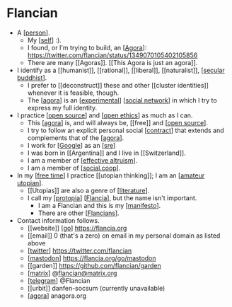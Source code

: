 # Flancian

- A [[person]].
  - My [[self]] :).
  - I found, or I'm trying to build, an [[Agora]]: https://twitter.com/flancian/status/1349070105402105856
  - There are many [[Agoras]]. [[This Agora is just an agora]].
- I identify as a [[humanist]], [[rational]], [[liberal]], [[naturalist]], [[secular buddhist]]. 
  - I prefer to [[deconstruct]] these and other [[cluster identities]] whenever it is feasible, though.
  - The [[agora]] is an [[experimental]] [[social network]] in which I try to express my full identity.
- I practice [[open source]] and [[open ethics]] as much as I can.
  - This [[agora]] is, and will always be, [[free]] and [[open source]].
  - I try to follow an explicit personal social [[contract]] that extends and complements that of the [[agora]].
  - I work for [[Google]] as an [[sre]]
  - I was born in [[Argentina]] and I live in [[Switzerland]].
  - I am a member of [[effective altruism]].
  - I am a member of [[social.coop]].
- In my [[free time]] I practice [[utopian thinking]]; I am an [[amateur utopian]]. 
  - [[Utopias]] are also a genre of [[literature]].
  - I call my [[protopia]] [[Flancia]], but the name isn't important.
    - I am a Flancian and this is my [[manifesto]].
    - There are other [[Flancians]].
- Contact information follows.
  - [[website]] [[go]] https://flancia.org
  - [[email]] 0 (that's a zero) on email in my personal domain as listed above
  - [[twitter]] https://twitter.com/flancian
  - [[mastodon]] https://flancia.org/go/mastodon
  - [[garden]] https://github.com/flancian/garden
  - [[matrix]] @flancian@matrix.org
  - [[telegram]] @Flancian
  - [[urbit]] danfen-socsum (currently unavailable)
  - [[agora]] anagora.org

[//begin]: # "Autogenerated link references for markdown compatibility"
[person]: person "Person"
[self]: self "Self"
[agora]: agora "Agora"
[secular buddhist]: secular-buddhist "Secular Buddhist"
[experimental]: experimental "Experimental"
[social network]: social-network "Social Network"
[open source]: open-source "Open Source"
[open ethics]: open-ethics "Open Ethics"
[contract]: contract "CONTRACT"
[Google]: google "Google"
[sre]: sre "SRE"
[effective altruism]: effective-altruism "Effective Altruism"
[social.coop]: social.coop "social.coop"
[free time]: free-time "Free Time"
[amateur utopian]: amateur-utopian "Amateur Utopian"
[literature]: literature "Literature"
[protopia]: protopia "Protopia"
[Flancia]: flancia "Flancia"
[manifesto]: manifesto "Manifesto"
[Flancians]: flancians "Flancians"
[go]: go "Go"
[twitter]: twitter "Twitter"
[mastodon]: mastodon "Mastodon"
[matrix]: matrix "Matrix"
[telegram]: telegram "Telegram"
[//end]: # "Autogenerated link references"